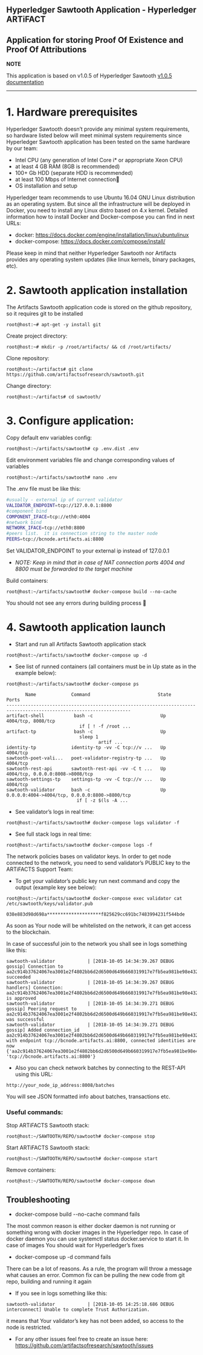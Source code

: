 ## Hyperledger Sawtooth Application - Hyperledger ARTiFACT

Application for storing Proof Of Existence and Proof Of Attributions
---
**NOTE**

This application is based on v1.0.5 of Hyperledger Sawtooth [v1.0.5 documentation](https://sawtooth.hyperledger.org/docs/core/releases/1.0.5/)

---

# 1. Hardware prerequisites

Hyperledger Sawtooth doesn’t provide any minimal system requirements, so hardware listed below will meet minimal system requirements since Hyperledger Sawtooth application has been tested on the same hardware by our team:

  - Intel CPU (any generation of Intel Core i* or appropriate Xeon CPU)
  - at least 4 GB RAM (8GB is recommended)
  - 100+ Gb HDD (separate HDD is recommended)
  - at least 100 Mbps of Internet connection
  - OS installation and setup

Hyperledger team recommends to use Ubuntu 16.04 GNU Linux distribution as an operating system. But since all the infrastructure will be deployed in Docker, you need to install any Linux distro based on 4.x kernel. 
Detailed information how to install Docker and Docker-compose you can find in next URLs:
  - docker: https://docs.docker.com/engine/installation/linux/ubuntulinux
  - docker-compose: https://docs.docker.com/compose/install/
 
Please keep in mind that neither Hyperledger Sawtooth nor Artifacts provides any operating system updates (like linux kernels, binary packages, etc).  

# 2. Sawtooth application installation

The Artifacts Sawtooth application code is stored on the github repository, so it requires git to be installed
```
root@host:~# apt-get -y install git
```
Create project directory:
```
root@host:~# mkdir -p /root/artifacts/ && cd /root/artifacts/
```
Clone repository:
```
root@host:~/artifacts# git clone https://github.com/artifactsofresearch/sawtooth.git
```
Change directory:
```
root@host:~/artifacts# cd sawtooth/
```

# 3. Configure application:

Copy default env variables config:
```
root@host:~/artifacts/sawtooth# cp .env.dist .env
```
Edit environment variables file and change corresponding values of variables
```
root@host:~/artifacts/sawtooth# nano .env
```
The .env file must be like this:
```bash
#usually - external ip of current validator
VALIDATOR_ENDPOINT=tcp://127.0.0.1:8800
#component bind
COMPONENT_IFACE=tcp://eth0:4004
#network bind
NETWORK_IFACE=tcp://eth0:8800
#peers list.  it is connection string to the master node
PEERS=tcp://bcnode.artifacts.ai:8800
```
Set VALIDATOR_ENDPOINT to your external ip instead of 127.0.0.1
  - _NOTE: Keep in mind that in case of NAT connection ports 4004 and 8800 must be forwarded to the target machine_

Build containers:
```
root@host:~/artifacts/sawtooth# docker-compose build --no-cache
```
You should not see any errors during building process

# 4. Sawtooth application launch

  - Start and run all Artifacts Sawtooth application stack
```
root@host:~/artifacts/sawtooth# docker-compose up -d
```
  - See list of runned containers (all containers must be in Up state as in the example below):
```
root@host:~/artifacts/sawtooth# docker-compose ps
```
```
       Name             Command                         State           Ports                     
--------------------------------------------------------------------------------------------------------------------
artifact-shell           bash -c                         Up      4004/tcp, 8008/tcp                            
                           if [ ! -f /root ...
artifact-tp              bash -c                         Up                                                    
                           sleep 1                                                                              
                                  artif ...                                                                            
identity-tp             identity-tp -vv -C tcp://v ...   Up      4004/tcp                                      
sawtooth-poet-vali...   poet-validator-registry-tp ...   Up      4004/tcp                                      
sawtooth-rest-api       sawtooth-rest-api -vv -C t ...   Up      4004/tcp, 0.0.0.0:8008->8008/tcp              
sawtooth-settings-tp    settings-tp -vv -C tcp://v ...   Up      4004/tcp                                      
sawtooth-validator      bash -c                          Up      0.0.0.0:4004->4004/tcp, 0.0.0.0:8800->8800/tcp
                          if [ -z $(ls -A ...                                                                  
```


  - See validator’s logs in real time:
```
root@host:~/artifacts/sawtooth# docker-compose logs validator -f
```
  - See full stack logs in real time:
```
root@host:~/artifacts/sawtooth# docker-compose logs -f
```

The network policies bases on validator keys. In order to get node connected to the network, you need to send validator’s PUBLIC key to the ARTiFACTS Support Team:

  - To get your validator’s public key run next command and copy the output (example key see below):
```
root@host:~/artifacts/sawtooth# docker-compose exec validator cat /etc/sawtooth/keys/validator.pub
```
```
038e883d98d698a********************f825629cc691bc7483994231f544bde
```

As soon as Your node will be whitelisted on the network, it can get access to the blockchain.

In case of successful join to the network you shall see in logs something like this:
```
sawtooth-validator            | [2018-10-05 14:34:39.267 DEBUG    gossip] Connection to aa2c914b37624067ea3001e2f4802bb6d2d6500d649b660319917e7fb5ea981be98e4328743a1926af834ddfa13765d3b3a535d78ca53e13fd903d434953b075 succeeded
sawtooth-validator            | [2018-10-05 14:34:39.267 DEBUG    handlers] Connection: aa2c914b37624067ea3001e2f4802bb6d2d6500d649b660319917e7fb5ea981be98e4328743a1926af834ddfa13765d3b3a535d78ca53e13fd903d434953b075 is approved
sawtooth-validator            | [2018-10-05 14:34:39.271 DEBUG    gossip] Peering request to aa2c914b37624067ea3001e2f4802bb6d2d6500d649b660319917e7fb5ea981be98e4328743a1926af834ddfa13765d3b3a535d78ca53e13fd903d434953b075 was successful
sawtooth-validator            | [2018-10-05 14:34:39.271 DEBUG    gossip] Added connection_id aa2c914b37624067ea3001e2f4802bb6d2d6500d649b660319917e7fb5ea981be98e4328743a1926af834ddfa13765d3b3a535d78ca53e13fd903d434953b075 with endpoint tcp://bcnode.artifacts.ai:8800, connected identities are now {'aa2c914b37624067ea3001e2f4802bb6d2d6500d649b660319917e7fb5ea981be98e4328743a1926af834ddfa13765d3b3a535d78ca53e13fd903d434953b075': 'tcp://bcnode.artifacts.ai:8800'}
```

  - Also you can check network batches by connecting to the REST-API using this URL:
```
http://your_node_ip_address:8008/batches
```
You will see JSON formatted info about batches, transactions etc.

### Useful commands:

Stop ARTiFACTS Sawtooth stack:
```
root@host:~/SAWTOOTH/REPO/sawtooth# docker-compose stop
```
Start ARTiFACTS Sawtooth stack:
```
root@host:~/SAWTOOTH/REPO/sawtooth# docker-compose start
```
Remove containers:
```
root@host:~/SAWTOOTH/REPO/sawtooth# docker-compose down
```

## Troubleshooting

  - docker-compose build --no-cache command fails
  
  The most common reason is either docker daemon is not running or something wrong with docker images in the Hyperledger repo. In case of docker daemon you can use systemctl status docker.service to start it. In case of images You should wait for Hyperledger’s fixes
  - docker-compose up -d command fails
  
  There can be a lot of reasons. As a rule, the program will throw a message what causes an error. Common fix can be pulling the new code from git repo, building and running it again
  -  If you see in logs something like this:
```
sawtooth-validator            | [2018-10-05 14:25:18.686 DEBUG    interconnect] Unable to complete Trust Authorization.
```
  it means that Your validator’s key has not been added, so access to the node is restricted.
  - For any other issues feel free to create an issue here: https://github.com/artifactsofresearch/sawtooth/issues 
